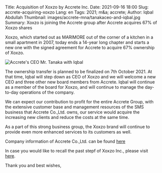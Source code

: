 Title: Acquisition of Xoxzo by Accrete Inc.
Date: 2021-09-16 18:00
Slug: accrete-acquiring-xoxzo
Lang: en
Tags: 2021; m&a; accrete;
Author: Iqbal Abdullah
Thumbnail: images/accrete-mna/tanakaceo-and-iqbal.jpg
Summary: Xoxzo is joining the Accrete group after Accrete acquires 67% of Xoxzo shares

Xoxzo, which started out as MARIMORE out of the corner of a kitchen in a small apartment in 2007, today ends a 14-year
long chapter and starts a new one with the signed agreement for Accrete to acquire 67% ownership of Xoxzo.

![Accrete's CEO Mr. Tanaka with Iqbal](/images/accrete-mna/tanakaceo-and-iqbal.jpg)

The ownership transfer is planned to be finalized on 7th October 2021. At that time, Iqbal will step down as CEO of
Xoxzo and we will welcome a new CEO and three other new board members from Accrete. Iqbal will continue as a member of
the board for Xoxzo, and will continue to manage the day-to-day operations of the company.

We can expect our contribution to profit for the entire Accrete Group,
with the extensive customer base and management resources of the SMS business that Accrete Co.,Ltd. owns, 
our service would acquire the increasing new clients and reduce the costs at the same time.

As a part of this strong business group, the Xoxzo brand will continue to provide even more enhanced services to its customers as well.


Company information of Accrete Co.,Ltd. can be found [here](https://www.accrete-inc.com/company/en/)

In case you would like to recall the past stepf of Xoxzo Inc., please visit [here](https://info.xoxzo.com/).

Thank you and best wishes,
